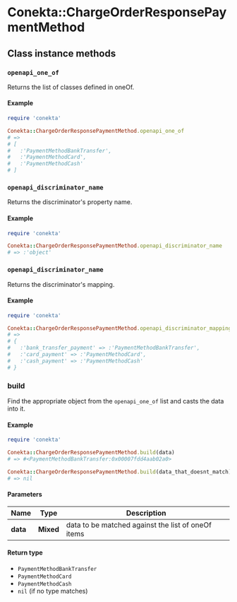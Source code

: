 # Conekta::ChargeOrderResponsePaymentMethod

## Class instance methods

### `openapi_one_of`

Returns the list of classes defined in oneOf.

#### Example

```ruby
require 'conekta'

Conekta::ChargeOrderResponsePaymentMethod.openapi_one_of
# =>
# [
#   :'PaymentMethodBankTransfer',
#   :'PaymentMethodCard',
#   :'PaymentMethodCash'
# ]
```

### `openapi_discriminator_name`

Returns the discriminator's property name.

#### Example

```ruby
require 'conekta'

Conekta::ChargeOrderResponsePaymentMethod.openapi_discriminator_name
# => :'object'
```

### `openapi_discriminator_name`

Returns the discriminator's mapping.

#### Example

```ruby
require 'conekta'

Conekta::ChargeOrderResponsePaymentMethod.openapi_discriminator_mapping
# =>
# {
#   :'bank_transfer_payment' => :'PaymentMethodBankTransfer',
#   :'card_payment' => :'PaymentMethodCard',
#   :'cash_payment' => :'PaymentMethodCash'
# }
```

### build

Find the appropriate object from the `openapi_one_of` list and casts the data into it.

#### Example

```ruby
require 'conekta'

Conekta::ChargeOrderResponsePaymentMethod.build(data)
# => #<PaymentMethodBankTransfer:0x00007fdd4aab02a0>

Conekta::ChargeOrderResponsePaymentMethod.build(data_that_doesnt_match)
# => nil
```

#### Parameters

| Name | Type | Description |
| ---- | ---- | ----------- |
| **data** | **Mixed** | data to be matched against the list of oneOf items |

#### Return type

- `PaymentMethodBankTransfer`
- `PaymentMethodCard`
- `PaymentMethodCash`
- `nil` (if no type matches)

